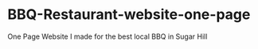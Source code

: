 BBQ-Restaurant-website-one-page
===============================

One Page Website I made for the best local BBQ in Sugar Hill
